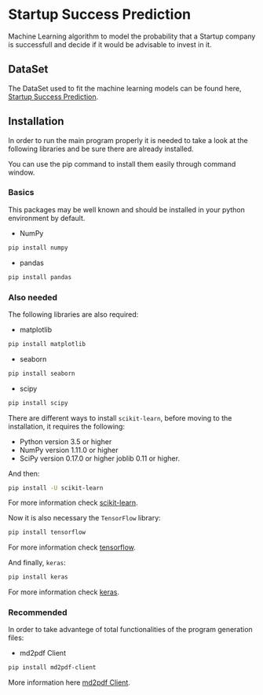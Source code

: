 # Startup Success Prediction
Machine Learning algorithm to model the probability that a Startup company is successfull and decide if it would be advisable to invest in it.

## DataSet
The DataSet used to fit the machine learning models can be found here, [Startup Success Prediction](https://www.kaggle.com/manishkc06/startup-success-prediction).

## Installation
In order to run the main program properly it is needed to take a look at the following libraries and be sure there are already installed.

You can use the pip command to install them easily through command window.

### Basics
This packages may be well known and should be installed in your python environment by default.
- NumPy
```bash
pip install numpy
```
- pandas
```bash
pip install pandas
```
### Also needed
The following libraries are also required:

- matplotlib
```bash
pip install matplotlib
```
- seaborn
```bash
pip install seaborn
```
- scipy
```bash
pip install scipy
```


There are different ways to install ```scikit-learn```,  before moving to the installation, it requires the following:
- Python version 3.5 or higher
- NumPy version 1.11.0 or higher
- SciPy version 0.17.0 or higher
joblib 0.11 or higher.

And then:

```bash
pip install -U scikit-learn
``` 
For more information check [scikit-learn](https://scikit-learn.org/stable/install.html).
  
Now it is also necessary the ```TensorFlow``` library:
 
```bash
pip install tensorflow
```

For more information check [tensorflow](https://www.tensorflow.org/install?hl=es-419).

And finally, ```keras```:
```bash
pip install keras
```
For more information check [keras](https://www.tutorialspoint.com/keras/keras_installation.htm).

### Recommended
In order to take advantege of total functionalities of the program generation files:

- md2pdf Client
```bash
pip install md2pdf-client
```
More information here [md2pdf Client](https://pypi.org/project/md2pdf-client/).








